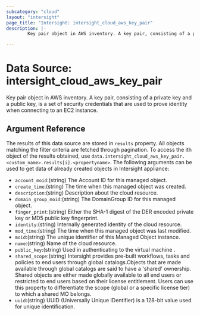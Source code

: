 ```yaml
---
subcategory: "cloud"
layout: "intersight"
page_title: "Intersight: intersight_cloud_aws_key_pair"
description: |-
        Key pair object in AWS inventory. A key pair, consisting of a private key and a public key, is a set of security credentials that are used to prove identity when connecting to an EC2 instance.

---
```


# Data Source: intersight_cloud_aws_key_pair
Key pair object in AWS inventory. A key pair, consisting of a private key and a public key, is a set of security credentials that are used to prove identity when connecting to an EC2 instance.
## Argument Reference
The results of this data source are stored in `results` property.
All objects matching the filter criteria are fetched through pagination.
To access the ith object of the results obtained, use `data.intersight_cloud_aws_key_pair.<custom_name>.results[i].<propertyname>`.
The following arguments can be used to get data of already created objects in Intersight appliance:
* `account_moid`:(string) The Account ID for this managed object. 
* `create_time`:(string) The time when this managed object was created. 
* `description`:(string) Description about the cloud resource. 
* `domain_group_moid`:(string) The DomainGroup ID for this managed object. 
* `finger_print`:(string) Either the SHA-1 digest of the DER encoded private key or  MD5 public key fingerprint. 
* `identity`:(string) Internally generated identity of the cloud resource. 
* `mod_time`:(string) The time when this managed object was last modified. 
* `moid`:(string) The unique identifier of this Managed Object instance. 
* `name`:(string) Name of the cloud resource. 
* `public_key`:(string) Used in authenticating to the virtual machine . 
* `shared_scope`:(string) Intersight provides pre-built workflows, tasks and policies to end users through global catalogs.Objects that are made available through global catalogs are said to have a 'shared' ownership. Shared objects are either made globally available to all end users or restricted to end users based on their license entitlement. Users can use this property to differentiate the scope (global or a specific license tier) to which a shared MO belongs. 
* `uuid`:(string) UUID (Universally Unique IDentifier) is a 128-bit value used for unique identification. 
 

